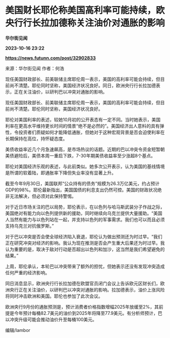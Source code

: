 # 美国财长耶伦称美国高利率可能持续，欧央行行长拉加德称关注油价对通胀的影响
**华尔街见闻**

**2023-10-16 23:22**

**https://news.futunn.com/post/32902833**

来源：华尔街见闻 作者：何浩

现任美国财政部长、前美联储主席耶伦周一表示，美国的高利率可能会持续，但目前尚不清楚。耶伦同时坚称，美国经济状况良好。同日，欧洲央行行长拉加德表示，正在关注油价，以研判巴以冲突对通胀的影响。

现任美国财政部长、前美联储主席耶伦周一表示，美国的高利率可能会持续，但目前尚不清楚。耶伦同时坚称，美国经济状况良好。

耶伦对美国利率的表述，较她10月初的公开表态有一定不同。当时她表示，美国利率在更高水平维持更长时间的情景“绝不是必然的”。美国经济出人意料的具有弹性，令投资者们质疑如何才能降低通胀，但她对于这种宏观背景是否会迫使利率在长期保持在高位，持怀疑态度。

美债收益率近几个月急速飙高，是市场热议的话题。近期的巴以冲突令资金短暂朝美债避险后，美债本周一重启下跌，7-30年期美债收益率至少涨超8个基点。

耶伦对美国经济乐观的表述，与此前类似。她多次公开表示，认为美国的基线情境是所谓的软着陆，即通胀率下降但失业率没有显著上升。

截至今年9月30日，美国联邦“公众持有的债务”规模为26.3万亿美元，约占预计GDP的98%。耶伦最新指出，美国国债的利息支出仍然可控。美国的财政状况绝非无法解决，但必须对此保持警惕。

对于近日市场关注的巴以局势，耶伦表示，在以色列与哈马斯武装分子作战之际，美国绝对有能力向以色列提供新的援助，同时继续向乌克兰提供大量援助。“美国人当然有能力与以色列站在一起，并支持以色列的军事需求。我们也可以而且必须支持乌克兰对抗俄罗斯。”

对于巴以冲突是否会使全球经济陷入衰退，耶伦认为做出预测还为时过早。“我们正在研究冲突对经济的影响。我认为现在推测是否会产生重大后果还为时过早。我认为重要的是，取决于敌对行动是否超出以色列和加沙，这当然是我们希望避免的结果。”

上周，耶伦承认，本轮巴以冲突带来了额外的担忧，但她表示还没有发现冲突造成任何严重的经济影响。

同日消息显示，欧洲央行行长拉加德在欧盟官员闭门会议上告诉欧元区财长们，欧洲央行正在关注油价，以研判巴以冲突对通胀的影响。拉加德表示，油价上涨风险将同时冲击欧洲和美国。耶伦也参加了此次会议。

欧洲央行9月份的通胀预测是，预计消费者价格指数增幅2025年放缓至2%，其前提是今年预计每桶82.7美元的油价到2025年将降至77.9美元。有分析师预计，巴以冲突升级可能会推动油价升至每桶100美元。

编辑/lambor